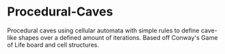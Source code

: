 # Procedural-Caves
 Procedural caves using cellular automata with simple rules to define cave-like shapes over a defined amount of iterations. Based off Conway's Game of Life board and cell structures.
